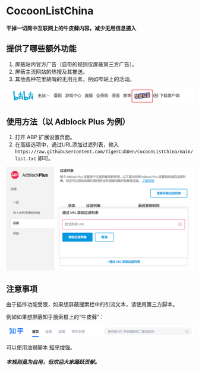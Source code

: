 # CocoonListChina
**干掉一切简中互联网上的牛皮藓内容，减少无用信息摄入**

## 提供了哪些额外功能
1. 屏蔽站内官方广告（自带的规则仅屏蔽第三方广告）。
2. 屏蔽主流网站的热搜及其推送。
3. 其他各种花里胡哨的无用元素，例如哔站上的活动。

<img src="docs/resources/bilibili_banner.png" width = "512px" alt="bilibili_banner"/>

## 使用方法（以 Adblock Plus 为例）
1. 打开 ABP 扩展设置页面。
2. 在高级选项中，通过URL添加过滤列表，输入 `https://raw.githubusercontent.com/TigerCubDen/CocoonListChina/main/list.txt` 即可。

<img src="docs/resources/tutorial_abp.png" width = "512px" alt="tutorial_abp"/>

## 注意事项

由于插件功能受限，如果想屏蔽搜索栏中的引流文本，请使用第三方脚本。

例如如果想屏蔽知乎搜索框上的“牛皮藓”：

<img src="docs/resources/zhihu_banner.png" width = "512px" alt="zhihu_banner"/>

可以使用油猴脚本 [知乎增强](https://greasyfork.org/zh-CN/scripts/419081-%E7%9F%A5%E4%B9%8E%E5%A2%9E%E5%BC%BA)。


#### *本规则虽为自用，但欢迎大家踊跃贡献。*
